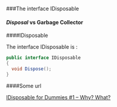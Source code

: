 ###The interface IDisposable

#### _Disposal_ vs Garbage Collector



####IDisposable

The interface IDisposable is : 

```cs
public interface IDisposable
{
  void Dispose();
}
```




####Some url

[IDisposable for Dummies #1 – Why? What?](http://blog.pluralsight.com/idisposable-for-dummies-1-why-what)


